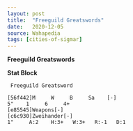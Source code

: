 ```yaml
---
layout: post
title:  "Freeguild Greatswords"
date:   2020-12-05
source: Wahapedia
tags: [cities-of-sigmar]
---
```


**Freeguild Greatswords**

**Stat Block**
```
 Freeguild Greatsword
```

```
[56f442]M     W     B     Sa    [-]
5"    1     6     4+    
[e85545]Weapons[-]
[c6c930]Zweihander[-]
1"     A:2    H:3+   W:3+   R:-1   D:1   
```


